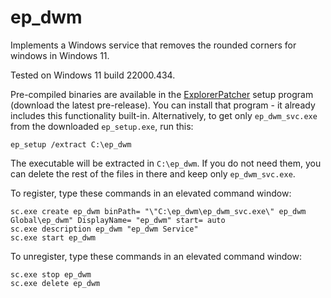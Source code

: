 # ep_dwm
Implements a Windows service that removes the rounded corners for windows in Windows 11.

Tested on Windows 11 build 22000.434.

Pre-compiled binaries are available in the [ExplorerPatcher](https://github.com/valinet/ExplorerPatcher/releases) setup program (download the latest pre-release). You can install that program - it already includes this functionality built-in. Alternatively, to get only `ep_dwm_svc.exe` from the downloaded `ep_setup.exe`, run this:

```
ep_setup /extract C:\ep_dwm
```

The executable will be extracted in `C:\ep_dwm`. If you do not need them, you can delete the rest of the files in there and keep only `ep_dwm_svc.exe`.

To register, type these commands in an elevated command window:

```
sc.exe create ep_dwm binPath= "\"C:\ep_dwm\ep_dwm_svc.exe\" ep_dwm Global\ep_dwm" DisplayName= "ep_dwm" start= auto
sc.exe description ep_dwm "ep_dwm Service"
sc.exe start ep_dwm
```

To unregister, type these commands in an elevated command window:

```
sc.exe stop ep_dwm
sc.exe delete ep_dwm
```

